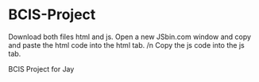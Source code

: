 # BCIS-Project

<p>Download both files html and js. Open a new JSbin.com window and copy and paste the html code into the html tab. 
/n Copy the js code into the js tab.</p>
BCIS Project for Jay
